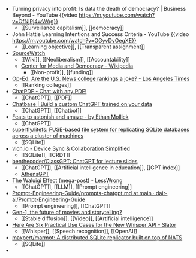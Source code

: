 - Turning privacy into profit: Is data the death of democracy? | Business Beyond - YouTube {{video https://m.youtube.com/watch?v=OfNjRj4wWAg}}
	- [[Surveillance capitalism]], [[democracy]]
- John Hattie Learning Intentions and Success Criteria - YouTube {{video https://m.youtube.com/watch?v=OGyvDvOegXE}}
	- [[Learning objective]], [[Transparent assignment]]
- [SourceWatch](https://www.sourcewatch.org/index.php?title=SourceWatch)
	- [[Wiki]], [[Neoliberalism]], [[Accountability]]
	- [Center for Media and Democracy - Wikipedia](https://en.m.wikipedia.org/wiki/Center_for_Media_and_Democracy)
		- [[Non-profit]], [[funding]]
- [Op-Ed: Are the U.S. News college rankings a joke? - Los Angeles Times](https://www.latimes.com/opinion/story/2022-09-16/college-rankings-cal-state)
	- [[Ranking colleges]]
- [ChatPDF - Chat with any PDF!](https://www.chatpdf.com/)
	- [[ChatGPT]], [[PDF]]
- [Chatbase | Build a custom ChatGPT trained on your data](https://www.chatbase.co/)
	- [[ChatGPT]], [[Chatbot]]
- [Feats to astonish and amaze - by Ethan Mollick](https://oneusefulthing.substack.com/p/feats-to-astonish-and-amaze)
	- [[ChatGPT]]
- [superfly/litefs: FUSE-based file system for replicating SQLite databases across a cluster of machines](https://github.com/superfly/litefs)
	- [[SQLite]]
- [vlcn.io - Device Sync & Collaboration Simplified](https://vlcn.io/)
	- [[SQLite]], [[CRDT]]
- [benthecoder/ClassGPT: ChatGPT for lecture slides](https://github.com/benthecoder/ClassGPT)
	- [[ChatGPT]], [[Artificial intelligence in education]], [[GPT index]]
	- [AthensGPT](http://athensgpt.com/)
- [The Waluigi Effect (mega-post) - LessWrong](https://www.lesswrong.com/posts/D7PumeYTDPfBTp3i7/the-waluigi-effect-mega-post)
	- [[ChatGPT]], [[LLM]], [[Prompt engineering]]
- [Prompt-Engineering-Guide/prompts-chatgpt.md at main · dair-ai/Prompt-Engineering-Guide](https://github.com/dair-ai/Prompt-Engineering-Guide/blob/main/guides/prompts-chatgpt.md)
	- [[Prompt engineering]], [[ChatGPT]]
- [Gen-1, the future of movies and storytelling?](https://louisbouchard.substack.com/p/gen-1-the-future-of-movies-and-storytelling)
	- [[Stable diffusion]], [[Video]], [[Artificial intelligence]]
- [Here Are Six Practical Use Cases for the New Whisper API - Slator](https://slator.com/six-practical-use-cases-for-new-whisper-api/)
	- [[Whisper]], [[Speech recognition]], [[OpenAI]]
- [maxpert/marmot: A distributed SQLite replicator built on top of NATS](https://github.com/maxpert/marmot)
	- [[SQLite]]
-